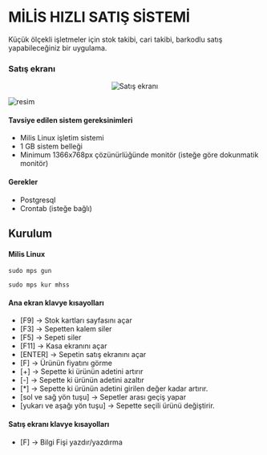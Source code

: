 # MİLİS HIZLI SATIŞ SİSTEMİ

Küçük ölçekli işletmeler için stok takibi, cari takibi, barkodlu satış yapabileceğiniz bir uygulama.

### Satış ekranı

<p align="center">
  <img alt="Satış ekranı" src="https://mls.akdeniz.edu.tr/git/mamoo/mhss/raw/branch/master/screenshots/mhss-ana-ekran.png">
</p>


![resim](https://img-cdn.hltv.org/gallerypicture/I0-rRhh9KTAdGN3RxQjkr-.png?ixlib=java-2.1.0&w=500&s=fa3b54dd9e8e9938129abe40a0e33305)

#### Tavsiye edilen sistem gereksinimleri
* Milis Linux işletim sistemi
* 1 GB sistem belleği
* Minimum 1366x768px çözünürlüğünde monitör (isteğe göre dokunmatik monitör)

#### Gerekler
* Postgresql
* Crontab (isteğe bağlı)

## Kurulum
#### Milis Linux

```sudo mps gun```

```sudo mps kur mhss```

#### Ana ekran klavye kısayolları

* [F9]    -> Stok kartları sayfasını açar
* [F3]    -> Sepetten kalem siler
* [F5]    -> Sepeti siler
* [F11]   -> Kasa ekranını açar
* [ENTER] -> Sepetin satış ekranını açar
* [F]     -> Ürünün fiyatını görme
* [+]     -> Sepette ki ürünün adetini artırır
* [-]     -> Sepette ki ürünün adetini azaltır
* [*]     -> Sepette ki ürünün adetini girilen değer kadar artırır.
* [sol ve sağ yön tuşu] -> Sepetler arası geçiş yapar
* [yukarı ve aşağı yön tuşu] -> Sepette seçili ürünü değiştirir.

#### Satış ekranı klavye kısayolları

* [F]     -> Bilgi Fişi yazdır/yazdırma

